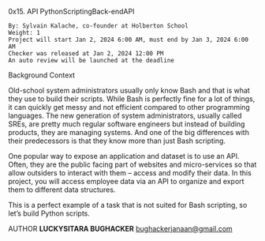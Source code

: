 0x15. API
PythonScriptingBack-endAPI

    By: Sylvain Kalache, co-founder at Holberton School
    Weight: 1
    Project will start Jan 2, 2024 6:00 AM, must end by Jan 3, 2024 6:00 AM
    Checker was released at Jan 2, 2024 12:00 PM
    An auto review will be launched at the deadline

Background Context

Old-school system administrators usually only know Bash and that is what they use to build their scripts. While Bash is perfectly fine for a lot of things, it can quickly get messy and not efficient compared to other programming languages. The new generation of system administrators, usually called SREs, are pretty much regular software engineers but instead of building products, they are managing systems. And one of the big differences with their predecessors is that they know more than just Bash scripting.

One popular way to expose an application and dataset is to use an API. Often, they are the public facing part of websites and micro-services so that allow outsiders to interact with them – access and modify their data. In this project, you will access employee data via an API to organize and export them to different data structures.

This is a perfect example of a task that is not suited for Bash scripting, so let’s build Python scripts.

AUTHOR
**LUCKYSITARA BUGHACKER**    bughackerjanaan@gmail.com
